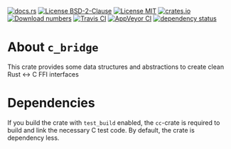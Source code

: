 [![docs.rs](https://docs.rs/c_bridge/badge.svg)](https://docs.rs/c_bridge)
[![License BSD-2-Clause](https://img.shields.io/badge/License-BSD--2--Clause-blue.svg)](https://opensource.org/licenses/BSD-2-Clause)
[![License MIT](https://img.shields.io/badge/License-MIT-blue.svg)](https://opensource.org/licenses/MIT)
[![crates.io](https://img.shields.io/crates/v/c_bridge.svg)](https://crates.io/crates/c_bridge)
[![Download numbers](https://img.shields.io/crates/d/c_bridge.svg)](https://crates.io/crates/c_bridge)
[![Travis CI](https://travis-ci.org/KizzyCode/c_bridge.svg?branch=master)](https://travis-ci.org/KizzyCode/c_bridge)
[![AppVeyor CI](https://ci.appveyor.com/api/projects/status/github/KizzyCode/c_bridge?svg=true)](https://ci.appveyor.com/project/KizzyCode/c-bridge)
[![dependency status](https://deps.rs/crate/c_bridge/0.5.0/status.svg)](https://deps.rs/crate/c_bridge/0.5.0)

# About `c_bridge`
This crate provides some data structures and abstractions to create clean Rust <-> C FFI interfaces


# Dependencies
If you build the crate with `test_build` enabled, the `cc`-crate is required to build and link the
necessary C test code. By default, the crate is dependency less.